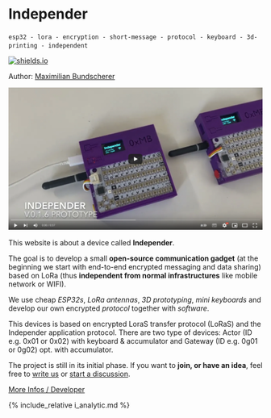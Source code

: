 # Independer

``esp32 - lora - encryption - short-message - protocol - keyboard - 3d-printing - independent``

[![shields.io](https://img.shields.io/badge/license-Apache2-blue.svg)](http://www.apache.org/licenses/LICENSE-2.0.txt)

Author: [Maximilian Bundscherer](https://bundscherer-online.de)

[![](images/play.png)](https://www.youtube.com/watch?v=-8pI4nHZv2M "Click to Watch!")

This website is about a device called **Independer**.

The goal is to develop a small **open-source communication gadget** (at the beginning we start with end-to-end encrypted messaging and data sharing) based on LoRa (thus **independent from normal infrastructures** like mobile network or WIFI).

We use cheap *ESP32s*, *LoRa antennas*, *3D prototyping*, *mini keyboards* and develop our own encrypted *protocol* together with *software*.

This devices is based on encrypted LoraS transfer protocol (LoRaS) and the Independer application protocol. There are two type of devices: Actor (ID e.g. 0x01 or 0x02) with keyboard & accumulator and Gateway (ID e.g. 0g01 or 0g02) opt. with accumulator.

The project is still in its initial phase. If you want to **join, or have an idea**, feel free to [write us](mailto:maximilian@bundscherer-online.de) or [start a discussion](https://github.com/maxbundscherer/independer-loras/discussions).

[More Infos / Developer](https://github.com/maxbundscherer/independer-loras)

{% include_relative i_analytic.md %}